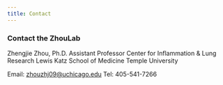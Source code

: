 ```yaml
---
title: Contact
---
```



### Contact the ZhouLab

Zhengjie Zhou, Ph.D.
Assistant Professor
Center for Inflammation & Lung Research
Lewis Katz School of Medicine
Temple University

Email: zhouzhj09@uchicago.edu
Tel: 405-541-7266



